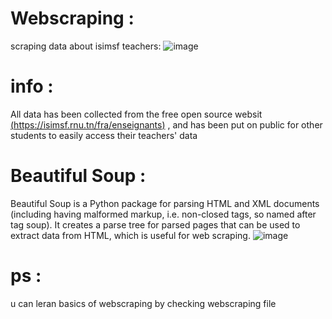 # Webscraping :
scraping data about isimsf teachers:
![image](https://github.com/wissemkarous/webscraping/assets/115191512/f8922cec-d2b9-43de-a35e-a62dd51000ca)

# info :
All data has been collected from the free open source websit [(https://isimsf.rnu.tn/fra/enseignants)](https://isimsf.rnu.tn/fra/enseignants) , and has been put on public for other students to easily access their teachers' data
# Beautiful Soup :
Beautiful Soup is a Python package for parsing HTML and XML documents (including having malformed markup, i.e. non-closed tags, so named after tag soup). It creates a parse tree for parsed pages that can be used to extract data from HTML, which is useful for web scraping.
![image](https://github.com/wissemkarous/webscraping/assets/115191512/0a7059ba-fb66-4802-9242-403691d2d81f)

# ps :
u can leran basics of webscraping by checking webscraping file


